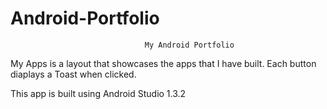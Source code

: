 # Android-Portfolio

                                  My Android Portfolio

  My Apps is a layout that showcases the apps that I have built. Each button diaplays a Toast when clicked.

  This app is built using Android Studio 1.3.2

